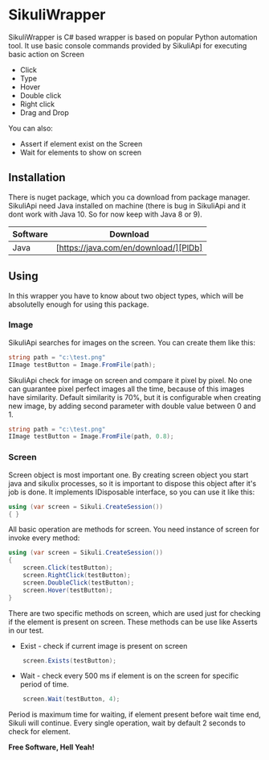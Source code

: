 # SikuliWrapper

SikuliWrapper is C# based wrapper is based on popular Python automation tool. It use basic console commands provided by SikuliApi for executing basic action on Screen

  - Click
  - Type
  - Hover
  - Double click
  - Right click
  - Drag and Drop

You can also:
  - Assert if element exist on the Screen
  - Wait for elements to show on screen


## Installation

There is nuget package, which you ca download from package manager. SikuliApi need Java installed on machine (there is bug in SikuliApi and it dont work with Java 10. So for now keep with Java 8 or 9).

| Software | Download |
| ------ | ------ |
| Java | [https://java.com/en/download/][PlDb] |

## Using

In this wrapper you have to know about two object types, which will be absolutelly enough for using this package.

### Image

SikuliApi searches for images on the screen. You can create them like this: 

```csharp
string path = "c:\test.png"
IImage testButton = Image.FromFile(path);
```

SikuliApi check for image on screen and compare it pixel by pixel. No one can guarantee pixel perfect images all the time, because of this images have similarity. Default similarity is 70%, but it is configurable when creating new image, by adding second parameter with double value between 0 and 1.

```csharp
string path = "c:\test.png"
IImage testButton = Image.FromFile(path, 0.8);
```

### Screen

Screen object is most important one. By creating screen object you start java and sikulix processes, so it is important to dispose this object after it's job is done. It implements IDisposable interface, so you can use it like this: 

```csharp
using (var screen = Sikuli.CreateSession())
{ }
```

All basic operation are methods for screen. You need instance of screen for invoke every method: 

```csharp
using (var screen = Sikuli.CreateSession())
{
	screen.Click(testButton);
	screen.RightClick(testButton);
	screen.DoubleClick(testButton);
	screen.Hover(testButton);
}
```

There are two specific methods on screen, which are used just for checking if the element is present on screen. These methods can be use like Asserts in our test. 
  - Exist - check if current image is present on screen
```csharp
	screen.Exists(testButton);
```
  - Wait - check every 500 ms if element is on the screen for specific period of time. 
```csharp
	screen.Wait(testButton, 4);
```

Period is maximum time for waiting, if element present before wait time end, Sikuli will continue. Every single operation, wait by default 2 seconds to check for element.




**Free Software, Hell Yeah!**

[//]: # (These are reference links used in the body of this note and get stripped out when the markdown processor does its job. There is no need to format nicely because it shouldn't be seen. Thanks SO - http://stackoverflow.com/questions/4823468/store-comments-in-markdown-syntax)


   [dill]: <https://github.com/joemccann/dillinger>
   [git-repo-url]: <https://github.com/joemccann/dillinger.git>
   [john gruber]: <http://daringfireball.net>
   [df1]: <http://daringfireball.net/projects/markdown/>
   [markdown-it]: <https://github.com/markdown-it/markdown-it>
   [Ace Editor]: <http://ace.ajax.org>
   [node.js]: <http://nodejs.org>
   [Twitter Bootstrap]: <http://twitter.github.com/bootstrap/>
   [jQuery]: <http://jquery.com>
   [@tjholowaychuk]: <http://twitter.com/tjholowaychuk>
   [express]: <http://expressjs.com>
   [AngularJS]: <http://angularjs.org>
   [Gulp]: <http://gulpjs.com>

   [PlDb]: <https://github.com/joemccann/dillinger/tree/master/plugins/dropbox/README.md>
   [PlGh]: <https://github.com/joemccann/dillinger/tree/master/plugins/github/README.md>
   [PlGd]: <https://github.com/joemccann/dillinger/tree/master/plugins/googledrive/README.md>
   [PlOd]: <https://github.com/joemccann/dillinger/tree/master/plugins/onedrive/README.md>
   [PlMe]: <https://github.com/joemccann/dillinger/tree/master/plugins/medium/README.md>
   [PlGa]: <https://github.com/RahulHP/dillinger/blob/master/plugins/googleanalytics/README.md>
